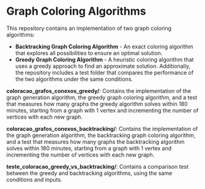 # Graph Coloring Algorithms
This repository contains an implementation of two graph coloring algorithms:

* **Backtracking Graph Coloring Algorithm** - An exact coloring algorithm that explores all possibilities to ensure an optimal solution.
* **Greedy Graph Coloring Algorithm** - A heuristic coloring algorithm that uses a greedy approach to find an approximate solution.
Additionally, the repository includes a test folder that compares the performance of the two algorithms under the same conditions.

**coloracao_grafos_conexos_greedy/**: Contains the implementation of the graph generation algorithm, the greedy graph coloring algorithm, and a test that measures how many graphs the greedy algorithm solves within 180 minutes, starting from a graph with 1 vertex and incrementing the number of vertices with each new graph.

**coloracao_grafos_conexos_backtracking/**: Contains the implementation of the graph generation algorithm, the backtracking graph coloring algorithm, and a test that measures how many graphs the backtracking algorithm solves within 180 minutes, starting from a graph with 1 vertex and incrementing the number of vertices with each new graph.

**teste_coloracao_greedy_vs_backtracking/**: Contains a comparison test between the greedy and backtracking algorithms, using the same conditions and inputs.